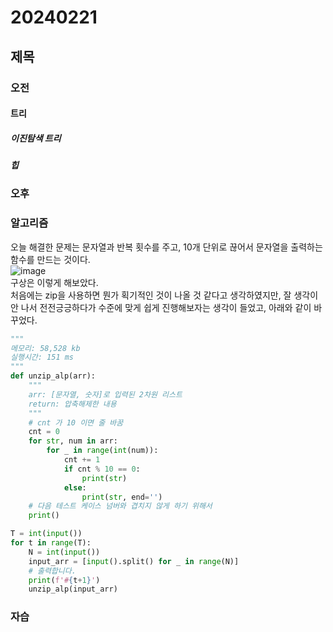 # 20240221
## 제목
### 오전
#### 트리
##### 이진탐색 트리 
##### 힙
### 오후
### 알고리즘
오늘 해결한 문제는 문자열과 반복 횟수를 주고, 10개 단위로 끊어서 문자열을 출력하는 함수를 만드는 것이다.  
![image](https://github.com/qldrh112/TIL/assets/69291489/c9b4faad-c8da-423d-b3e2-21ce227fda32)  
구상은 이렇게 해보았다.  
처음에는 zip을 사용하면 뭔가 획기적인 것이 나올 것 같다고 생각하였지만, 잘 생각이 안 나서 전전긍긍하다가 수준에 맞게 쉽게 진행해보자는 생각이 들었고, 아래와 같이 바꾸었다.
``` python
"""
메모리: 58,528 kb
실행시간: 151 ms
"""
def unzip_alp(arr):
    """
    arr: [문자열, 숫자]로 입력된 2차원 리스트
    return: 압축해제한 내용
    """
    # cnt 가 10 이면 줄 바꿈
    cnt = 0
    for str, num in arr:
        for _ in range(int(num)):
            cnt += 1
            if cnt % 10 == 0:
                print(str)
            else:
                print(str, end='')
    # 다음 테스트 케이스 넘버와 겹치지 않게 하기 위해서
    print()

T = int(input())
for t in range(T):
    N = int(input())
    input_arr = [input().split() for _ in range(N)]
    # 출력합니다.
    print(f'#{t+1}')
    unzip_alp(input_arr)
```
### 자습
